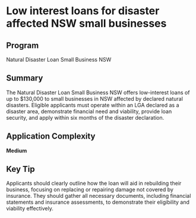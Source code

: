 # Low interest loans for disaster affected NSW small businesses
  
## Program
Natural Disaster Loan Small Business NSW

## Summary
The Natural Disaster Loan Small Business NSW offers low-interest loans of up to $130,000 to small businesses in NSW affected by declared natural disasters. Eligible applicants must operate within an LGA declared as a disaster area, demonstrate financial need and viability, provide loan security, and apply within six months of the disaster declaration.

## Application Complexity
**Medium**

## Key Tip
Applicants should clearly outline how the loan will aid in rebuilding their business, focusing on replacing or repairing damage not covered by insurance. They should gather all necessary documents, including financial statements and insurance assessments, to demonstrate their eligibility and viability effectively.

